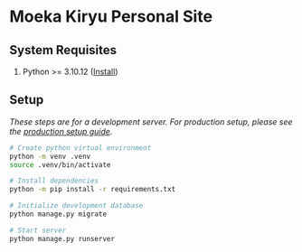 # Moeka Kiryu Personal Site


## System Requisites

1. Python >= 3.10.12 ([Install](https://www.python.org/downloads/release/python-31012/))

## Setup

*These steps are for a development server. For production setup, please see the [production setup guide](./docs/Production-Setup.md).*

```sh
# Create python virtual environment
python -m venv .venv
source .venv/bin/activate

# Install dependencies
python -m pip install -r requirements.txt

# Initialize development database
python manage.py migrate

# Start server
python manage.py runserver
```